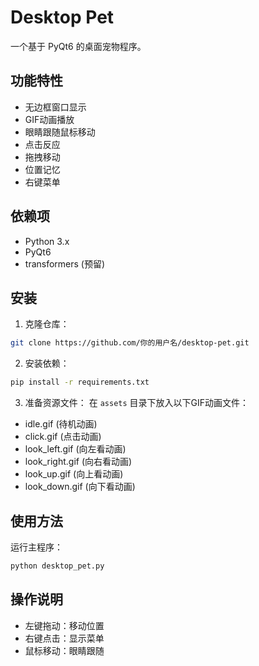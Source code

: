 # Desktop Pet

一个基于 PyQt6 的桌面宠物程序。

## 功能特性

- 无边框窗口显示
- GIF动画播放
- 眼睛跟随鼠标移动
- 点击反应
- 拖拽移动
- 位置记忆
- 右键菜单

## 依赖项

- Python 3.x
- PyQt6
- transformers (预留)

## 安装

1. 克隆仓库：
```bash
git clone https://github.com/你的用户名/desktop-pet.git
```

2. 安装依赖：
```bash
pip install -r requirements.txt
```

3. 准备资源文件：
在 `assets` 目录下放入以下GIF动画文件：
- idle.gif (待机动画)
- click.gif (点击动画)
- look_left.gif (向左看动画)
- look_right.gif (向右看动画)
- look_up.gif (向上看动画)
- look_down.gif (向下看动画)

## 使用方法

运行主程序：
```bash
python desktop_pet.py
```

## 操作说明

- 左键拖动：移动位置
- 右键点击：显示菜单
- 鼠标移动：眼睛跟随